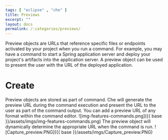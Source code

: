 ```yaml
---
tags: [ "eclipse" , "che" ]
title: Previews
excerpt: ""
layout: docs
permalink: /:categories/previews/
---
```

Preview objects are URLs that reference specific files or endpoints activated by your project when you run a command.  For example, you may have a command to start a Spring application server and deploy your project's artifacts into the application server. A preview object can be used to present the user with the URL of the deployed application.
# Create  
Preview objects are stored as part of command. Che will generate the preview URL during the command execution and present the URL to the user as part of the command output. You can add a preview URL of any format within the command editor.
![img-features-commands.png]({{ base }}/assets/imgs/img-features-commands.png)
The preview object will dynamically determine the appropriate URL when the command is run.
![Capture_preview.PNG]({{ base }}/assets/imgs/Capture_preview.PNG)
